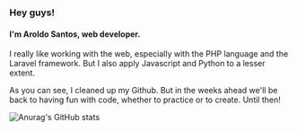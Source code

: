 ### Hey guys!
#### I'm Aroldo Santos, web developer.


I really like working with the web, especially with the PHP language and the Laravel framework. But I also apply Javascript and Python to a lesser extent.

As you can see, I cleaned up my Github. But in the weeks ahead we'll be back to having fun with code, whether to practice or to create. Until then!


![Anurag's GitHub stats](https://github-readme-stats.vercel.app/api?username=aroldosantos&show_icons=true&theme=radical) 
<!-- [![aroldosantos wakatime stats](https://github-readme-stats.vercel.app/api/wakatime?username=aroldosantos)](https://github.com/aroldosantos/github-readme-stats) -->

<!--
**aroldosantos/aroldosantos** is a ✨ _special_ ✨ repository because its `README.md` (this file) appears on your GitHub profile.

Here are some ideas to get you started:

- 🔭 I’m currently working on ...
- 🌱 I’m currently learning ...
- 👯 I’m looking to collaborate on ...
- 🤔 I’m looking for help with ...
- 💬 Ask me about ...
- 📫 How to reach me: ...
- 😄 Pronouns: ...
- ⚡ Fun fact: ...
-->
